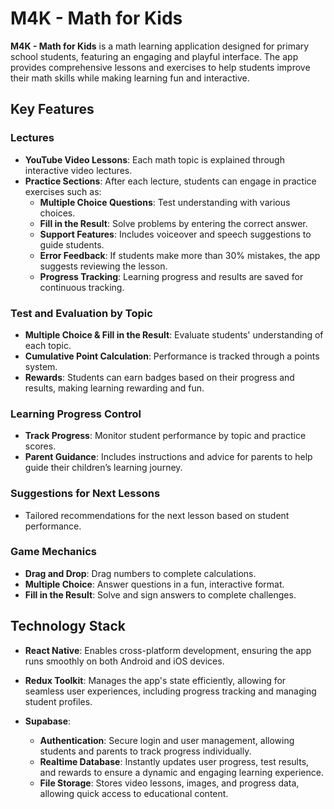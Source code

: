 # **M4K - Math for Kids**

**M4K - Math for Kids** is a math learning application designed for primary school students, featuring an engaging and playful interface. The app provides comprehensive lessons and exercises to help students improve their math skills while making learning fun and interactive.

## Key Features

### Lectures

- **YouTube Video Lessons**: Each math topic is explained through interactive video lectures.
- **Practice Sections**: After each lecture, students can engage in practice exercises such as:
  - **Multiple Choice Questions**: Test understanding with various choices.
  - **Fill in the Result**: Solve problems by entering the correct answer.
  - **Support Features**: Includes voiceover and speech suggestions to guide students.
  - **Error Feedback**: If students make more than 30% mistakes, the app suggests reviewing the lesson.
  - **Progress Tracking**: Learning progress and results are saved for continuous tracking.

### Test and Evaluation by Topic

- **Multiple Choice & Fill in the Result**: Evaluate students' understanding of each topic.
- **Cumulative Point Calculation**: Performance is tracked through a points system.
- **Rewards**: Students can earn badges based on their progress and results, making learning rewarding and fun.

### Learning Progress Control

- **Track Progress**: Monitor student performance by topic and practice scores.
- **Parent Guidance**: Includes instructions and advice for parents to help guide their children’s learning journey.

### Suggestions for Next Lessons

- Tailored recommendations for the next lesson based on student performance.

### Game Mechanics

- **Drag and Drop**: Drag numbers to complete calculations.
- **Multiple Choice**: Answer questions in a fun, interactive format.
- **Fill in the Result**: Solve and sign answers to complete challenges.

## Technology Stack

- **React Native**: Enables cross-platform development, ensuring the app runs smoothly on both Android and iOS devices.
- **Redux Toolkit**: Manages the app's state efficiently, allowing for seamless user experiences, including progress tracking and managing student profiles.

- **Supabase**:
  - **Authentication**: Secure login and user management, allowing students and parents to track progress individually.
  - **Realtime Database**: Instantly updates user progress, test results, and rewards to ensure a dynamic and engaging learning experience.
  - **File Storage**: Stores video lessons, images, and progress data, allowing quick access to educational content.
